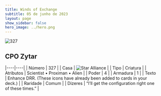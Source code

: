 ```yaml
---
title: Winds of Exchange
subtitle: 05 de junho de 2023
layout: page
show_sidebar: false
hero_image: ../hero.png
---
```


![327](https://mastervault-storage-prod.s3.amazonaws.com/media/card_front/en/600_327_63779c72c41e_en.png)


## CPO Zytar

|----|----|
| Número | 327 |
| Casa | ![Star Alliance](https://archonarcana.com/images/thumb/7/7d/Star_Alliance.png/22px-Star_Alliance.png "Aliança Estelar") |
| Tipo | Criatura |
| Atributos | Scientist • Proximan • Alien |
| Poder | 4 |
| Armadura | 1 |
| Texto | Enhance DRR. (These icons have already been added to cards in your deck.)  |
| Raridade | Comum |
| Dizeres | “I’ll get the configuration right one of these times.” |
